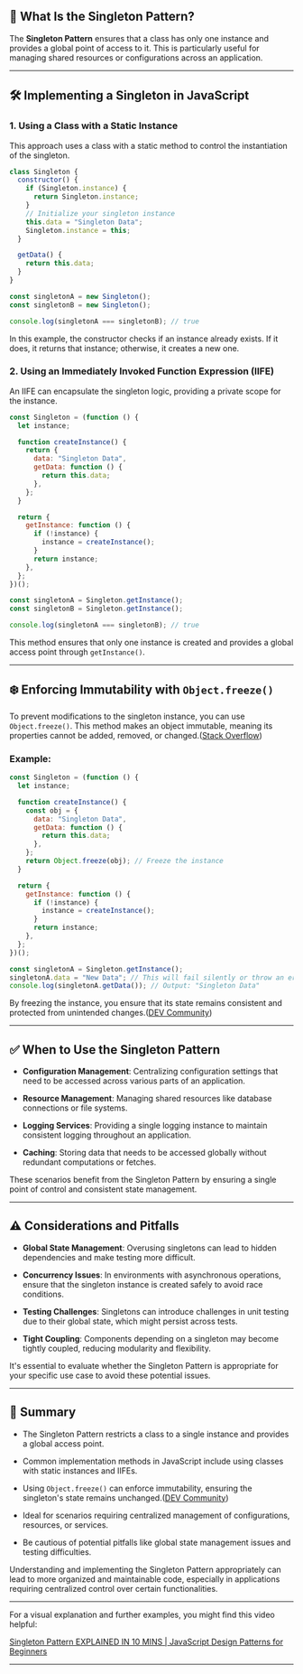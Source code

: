 ## 🧠 What Is the Singleton Pattern?

The **Singleton Pattern** ensures that a class has only one instance and provides a global point of access to it. This is particularly useful for managing shared resources or configurations across an application.

---

## 🛠️ Implementing a Singleton in JavaScript

### 1. **Using a Class with a Static Instance**

This approach uses a class with a static method to control the instantiation of the singleton.

```javascript
class Singleton {
  constructor() {
    if (Singleton.instance) {
      return Singleton.instance;
    }
    // Initialize your singleton instance
    this.data = "Singleton Data";
    Singleton.instance = this;
  }

  getData() {
    return this.data;
  }
}

const singletonA = new Singleton();
const singletonB = new Singleton();

console.log(singletonA === singletonB); // true
```



In this example, the constructor checks if an instance already exists. If it does, it returns that instance; otherwise, it creates a new one.

### 2. **Using an Immediately Invoked Function Expression (IIFE)**

An IIFE can encapsulate the singleton logic, providing a private scope for the instance.

```javascript
const Singleton = (function () {
  let instance;

  function createInstance() {
    return {
      data: "Singleton Data",
      getData: function () {
        return this.data;
      },
    };
  }

  return {
    getInstance: function () {
      if (!instance) {
        instance = createInstance();
      }
      return instance;
    },
  };
})();

const singletonA = Singleton.getInstance();
const singletonB = Singleton.getInstance();

console.log(singletonA === singletonB); // true
```



This method ensures that only one instance is created and provides a global access point through `getInstance()`.

---

## ❄️ Enforcing Immutability with `Object.freeze()`

To prevent modifications to the singleton instance, you can use `Object.freeze()`. This method makes an object immutable, meaning its properties cannot be added, removed, or changed.([Stack Overflow][1])

### Example:

```javascript
const Singleton = (function () {
  let instance;

  function createInstance() {
    const obj = {
      data: "Singleton Data",
      getData: function () {
        return this.data;
      },
    };
    return Object.freeze(obj); // Freeze the instance
  }

  return {
    getInstance: function () {
      if (!instance) {
        instance = createInstance();
      }
      return instance;
    },
  };
})();

const singletonA = Singleton.getInstance();
singletonA.data = "New Data"; // This will fail silently or throw an error in strict mode
console.log(singletonA.getData()); // Output: "Singleton Data"
```



By freezing the instance, you ensure that its state remains consistent and protected from unintended changes.([DEV Community][2])

---

## ✅ When to Use the Singleton Pattern

* **Configuration Management**: Centralizing configuration settings that need to be accessed across various parts of an application.

* **Resource Management**: Managing shared resources like database connections or file systems.

* **Logging Services**: Providing a single logging instance to maintain consistent logging throughout an application.

* **Caching**: Storing data that needs to be accessed globally without redundant computations or fetches.

These scenarios benefit from the Singleton Pattern by ensuring a single point of control and consistent state management.

---

## ⚠️ Considerations and Pitfalls

* **Global State Management**: Overusing singletons can lead to hidden dependencies and make testing more difficult.

* **Concurrency Issues**: In environments with asynchronous operations, ensure that the singleton instance is created safely to avoid race conditions.

* **Testing Challenges**: Singletons can introduce challenges in unit testing due to their global state, which might persist across tests.

* **Tight Coupling**: Components depending on a singleton may become tightly coupled, reducing modularity and flexibility.

It's essential to evaluate whether the Singleton Pattern is appropriate for your specific use case to avoid these potential issues.

---

## 📌 Summary

* The Singleton Pattern restricts a class to a single instance and provides a global access point.

* Common implementation methods in JavaScript include using classes with static instances and IIFEs.

* Using `Object.freeze()` can enforce immutability, ensuring the singleton's state remains unchanged.([DEV Community][2])

* Ideal for scenarios requiring centralized management of configurations, resources, or services.

* Be cautious of potential pitfalls like global state management issues and testing difficulties.

Understanding and implementing the Singleton Pattern appropriately can lead to more organized and maintainable code, especially in applications requiring centralized control over certain functionalities.

---
For a visual explanation and further examples, you might find this video helpful:

[Singleton Pattern EXPLAINED IN 10 MINS | JavaScript Design Patterns for Beginners](https://www.youtube.com/watch?v=CWkD2kP6Wug)

---

[1]: https://stackoverflow.com/questions/1479319/simplest-cleanest-way-to-implement-a-singleton-in-javascript?utm_source=chatgpt.com "Simplest/cleanest way to implement a singleton in JavaScript"
[2]: https://dev.to/padmajothi_athimoolam_23d/enforcing-immutability-in-singleton-pattern-with-objectfreeze-kn3?utm_source=chatgpt.com "Enforcing Immutability in Singleton Pattern with Object.freeze()"





